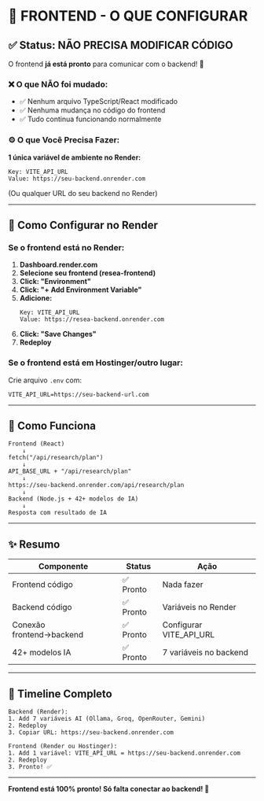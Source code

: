 # 🎨 FRONTEND - O QUE CONFIGURAR

## ✅ Status: NÃO PRECISA MODIFICAR CÓDIGO

O frontend **já está pronto** para comunicar com o backend! 🎉

### ❌ O que NÃO foi mudado:

- ✅ Nenhum arquivo TypeScript/React modificado
- ✅ Nenhuma mudança no código do frontend
- ✅ Tudo continua funcionando normalmente

### ⚙️ O que Você Precisa Fazer:

**1 única variável de ambiente no Render:**

```
Key: VITE_API_URL
Value: https://seu-backend.onrender.com
```

(Ou qualquer URL do seu backend no Render)

---

## 📍 Como Configurar no Render

### Se o frontend está no Render:

1. **Dashboard.render.com**
2. **Selecione seu frontend (resea-frontend)**
3. **Click: "Environment"**
4. **Click: "+ Add Environment Variable"**
5. **Adicione:**
   ```
   Key: VITE_API_URL
   Value: https://resea-backend.onrender.com
   ```
6. **Click: "Save Changes"**
7. **Redeploy**

### Se o frontend está em Hostinger/outro lugar:

Crie arquivo `.env` com:
```
VITE_API_URL=https://seu-backend-url.com
```

---

## 🔌 Como Funciona

```
Frontend (React)
    ↓
fetch("/api/research/plan")
    ↓
API_BASE_URL + "/api/research/plan"
    ↓
https://seu-backend.onrender.com/api/research/plan
    ↓
Backend (Node.js + 42+ modelos de IA)
    ↓
Resposta com resultado de IA
```

---

## ✨ Resumo

| Componente | Status | Ação |
|-----------|--------|------|
| Frontend código | ✅ Pronto | Nada fazer |
| Backend código | ✅ Pronto | Variáveis no Render |
| Conexão frontend→backend | ✅ Pronto | Configurar VITE_API_URL |
| 42+ modelos IA | ✅ Pronto | 7 variáveis no backend |

---

## 🚀 Timeline Completo

```
Backend (Render):
1. Add 7 variáveis AI (Ollama, Groq, OpenRouter, Gemini)
2. Redeploy
3. Copiar URL: https://seu-backend.onrender.com

Frontend (Render ou Hostinger):
1. Add 1 variável: VITE_API_URL = https://seu-backend.onrender.com
2. Redeploy
3. Pronto! ✅
```

---

**Frontend está 100% pronto! Só falta conectar ao backend! 🎯**
